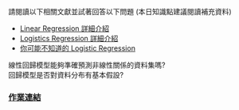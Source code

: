 
請閱讀以下相關文獻並試著回答以下問題 (本日知識點建議閱讀補充資料)  



* [Linear Regression 詳細介紹](https://brohrer.mcknote.com/zh-Hant/how_machine_learning_works/how_linear_regression_works.html)
* [Logistics Regression 詳細介紹](https://medium.com/jameslearningnote/%E8%B3%87%E6%96%99%E5%88%86%E6%9E%90-%E6%A9%9F%E5%99%A8%E5%AD%B8%E7%BF%92-%E7%AC%AC3-3%E8%AC%9B-%E7%B7%9A%E6%80%A7%E5%88%86%E9%A1%9E-%E9%82%8F%E8%BC%AF%E6%96%AF%E5%9B%9E%E6%AD%B8-logistic-regression-%E4%BB%8B%E7%B4%B9-a1a5f47017e5)
* [你可能不知道的 Logistic Regression](https://taweihuang.hpd.io/2017/12/22/logreg101/)



線性回歸模型能夠準確預測非線性關係的資料集嗎?  
回歸模型是否對資料分布有基本假設?  



### [作業連結](https://github.com/zizhu13791/2nd-ML100Days/blob/master/homework/Day_037_HW.ipynb)


